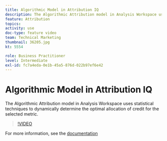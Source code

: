 ```yaml
---
title: Algorithmic Model in Attribution IQ
description: The Algorithmic Attribution model in Analysis Workspace uses statistical techniques to dynamically determine the optimal allocation of credit for the selected metric.
feature: Attribution
topics: 
activity: use
doc-type: feature video
team: Technical Marketing
thumbnail: 36205.jpg
kt: 5554

role: Business Practitioner
level: Intermediate
exl-id: fc7a4eda-0e1b-45a5-876d-022b97ef6e42
---
```

# Algorithmic Model in Attribution IQ

The Algorithmic Attribution model in Analysis Workspace uses statistical techniques to dynamically determine the optimal allocation of credit for the selected metric.

>[!VIDEO](https://video.tv.adobe.com/v/36205/?quality=12&learn=on)

For more information, see the [documentation](https://docs.adobe.com/content/help/en/analytics/analyze/analysis-workspace/attribution/algorithmic.html)
